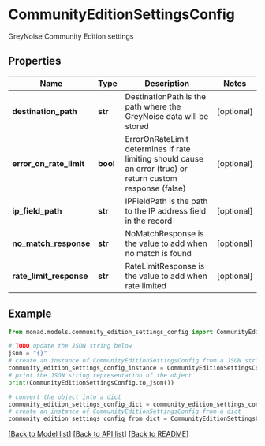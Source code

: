 # CommunityEditionSettingsConfig

GreyNoise Community Edition settings

## Properties

Name | Type | Description | Notes
------------ | ------------- | ------------- | -------------
**destination_path** | **str** | DestinationPath is the path where the GreyNoise data will be stored | [optional] 
**error_on_rate_limit** | **bool** | ErrorOnRateLimit determines if rate limiting should cause an error (true) or return custom response (false) | [optional] 
**ip_field_path** | **str** | IPFieldPath is the path to the IP address field in the record | [optional] 
**no_match_response** | **str** | NoMatchResponse is the value to add when no match is found | [optional] 
**rate_limit_response** | **str** | RateLimitResponse is the value to add when rate limited | [optional] 

## Example

```python
from monad.models.community_edition_settings_config import CommunityEditionSettingsConfig

# TODO update the JSON string below
json = "{}"
# create an instance of CommunityEditionSettingsConfig from a JSON string
community_edition_settings_config_instance = CommunityEditionSettingsConfig.from_json(json)
# print the JSON string representation of the object
print(CommunityEditionSettingsConfig.to_json())

# convert the object into a dict
community_edition_settings_config_dict = community_edition_settings_config_instance.to_dict()
# create an instance of CommunityEditionSettingsConfig from a dict
community_edition_settings_config_from_dict = CommunityEditionSettingsConfig.from_dict(community_edition_settings_config_dict)
```
[[Back to Model list]](../README.md#documentation-for-models) [[Back to API list]](../README.md#documentation-for-api-endpoints) [[Back to README]](../README.md)


